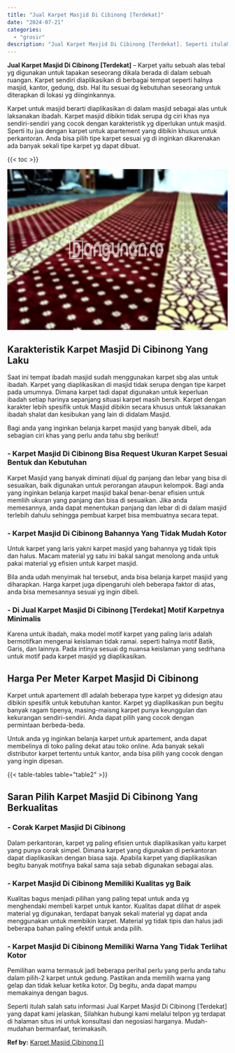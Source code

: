 ```yaml
---
title: "Jual Karpet Masjid Di Cibinong [Terdekat]"
date: "2024-07-21"
categories: 
  - "grosir"
description: "Jual Karpet Masjid Di Cibinong [Terdekat]. Seperti itulah salah satu informasi Jual Karpet Masjid Di Cibinong [Terdekat] yang dapat kami jelaskan, Silahkan..."
---
```


**Jual Karpet Masjid Di Cibinong \[Terdekat\]** – Karpet yaitu sebuah alas tebal yg digunakan untuk tapakan seseorang dikala berada di dalam sebuah ruangan. Karpet sendiri diaplikasikan di berbagai tempat seperti halnya masjid, kantor, gedung, dsb. Hal itu sesuai dg kebutuhan seseorang untuk diterapkan di lokasi yg diinginkannya.

Karpet untuk masjid berarti diaplikasikan di dalam masjid sebagai alas untuk laksanakan ibadah. Karpet masjid dibikin tidak serupa dg ciri khas nya sendiri-sendiri yang cocok dengan karakteristik yg diperlukan untuk masjid. Sperti itu jua dengan karpet untuk apartement yang dibikin khusus untuk perkantoran. Anda bisa pilih tipe karpet sesuai yg di inginkan dikarenakan ada banyak sekali tipe karpet yg dapat dibuat.

{{< toc >}}

![Jual Karpet Masjid Di Cibinong [Terdekat]](/images/grosir-karpet-murah-12.png)

## Karakteristik Karpet Masjid Di Cibinong Yang Laku

Saat ini tempat ibadah masjid sudah menggunakan karpet sbg alas untuk ibadah. Karpet yang diaplikasikan di masjid tidak serupa dengan tipe karpet pada umumnya. Dimana karpet tadi dapat digunakan untuk keperluan ibadah setiap harinya sepanjang situasi karpet masih bersih. Karpet dengan karakter lebih spesifik untuk Masjid dibikin secara khusus untuk laksanakan ibadah shalat dan kesibukan yang lain di didalam Masjid.

Bagi anda yang inginkan belanja karpet masjid yang banyak dibeli, ada sebagian ciri khas yang perlu anda tahu sbg berikut!

### \- Karpet Masjid Di Cibinong Bisa Request Ukuran Karpet Sesuai Bentuk dan Kebutuhan

Karpet Masjid yang banyak diminati dijual dg panjang dan lebar yang bisa di sesuaikan, baik digunakan untuk perorangan ataupun kelompok. Bagi anda yang inginkan belanja karpet masjid bakal benar-benar efisien untuk memliih ukuran yang panjang dan bisa di sesuaikan. Jika anda memesannya, anda dapat menentukan panjang dan lebar di di dalam masjid terlebih dahulu sehingga pembuat karpet bisa membuatnya secara tepat.

### \- Karpet Masjid Di Cibinong Bahannya Yang Tidak Mudah Kotor

Untuk karpet yang laris yakni karpet masjid yang bahannya yg tidak tipis dan halus. Macam material yg satu ini bakal sangat menolong anda untuk pakai material yg efisien untuk karpet masjid.

Bila anda udah menyimak hal tersebut, anda bisa belanja karpet masjid yang diharapkan. Harga karpet juga dipengaruhi oleh beberapa faktor di atas, anda bisa memesannya sesuai yg ingin dibeli.

### \- Di Jual Karpet Masjid Di Cibinong \[Terdekat\] Motif Karpetnya Minimalis

Karena untuk ibadah, maka model motif karpet yang paling laris adalah bermotifkan mengenai keislaman tidak ramai. seperti halnya motif Batik, Garis, dan lainnya. Pada intinya sesuai dg nuansa keislaman yang sedrhana untuk motif pada karpet masjid yg diaplikasikan.

## Harga Per Meter Karpet Masjid Di Cibinong

Karpet untuk apartement dll adalah beberapa type karpet yg didesign atau dibikin spesifik untuk kebutuhan kantor. Karpet yg diaplikasikan pun begitu banyak ragam tipenya, masing-maisng karpet punya keunggulan dan kekurangan sendiri-sendiri. Anda dapat pilih yang cocok dengan permintaan berbeda-beda.

Untuk anda yg inginkan belanja karpet untuk apartement, anda dapat membelinya di toko paling dekat atau toko online. Ada banyak sekali distributor karpet tertentu untuk kantor, anda bisa pilih yang cocok dengan yang ingin dipesan.

{{< table-tables table="table2" >}}

## Saran Pilih Karpet Masjid Di Cibinong Yang Berkualitas

### \- Corak Karpet Masjid Di Cibinong

Dalam perkantoran, karpet yg paling efisien untuk diaplikasikan yaitu karpet yang punya corak simpel. Dimana karpet yang digunakan di perkantoran dapat diaplikasikan dengan biasa saja. Apabila karpet yang diaplikasikan begitu banyak motifnya bakal sama saja sebab digunakan sebagai alas.

### \- Karpet Masjid Di Cibinong Memiliki Kualitas yg Baik

Kualitas bagus menjadi pilihan yang paling tepat untuk anda yg menghendaki membeli karpet untuk kantor. Kualitas dapat dilihat dr aspek material yg digunakan, terdapat banyak sekali material yg dapat anda menggunakan untuk membikin karpet. Material yg tidak tipis dan halus jadi beberapa bahan paling efektif untuk anda pilih.

### \- Karpet Masjid Di Cibinong Memiliki Warna Yang Tidak Terlihat Kotor

Pemilihan warna termasuk jadi beberapa perihal perlu yang perlu anda tahu dalam pilih-2 karpet untuk gedung. Pastikan anda memilih warna yang gelap dan tidak keluar ketika kotor. Dg begitu, anda dapat mampu memakainya dengan bagus.

Seperti itulah salah satu informasi Jual Karpet Masjid Di Cibinong \[Terdekat\] yang dapat kami jelaskan, Silahkan hubungi kami melalui telpon yg terdapat di halaman situs ini untuk konsultasi dan negosiasi harganya. Mudah-mudahan bermanfaat, terimakasih.

**Ref by:**  [Karpet Masjid Cibinong []](https://id.wikipedia.org/wiki/Karpet)
